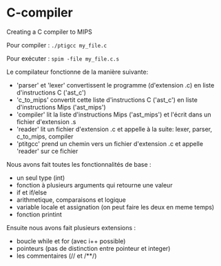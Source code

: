 # C-compiler

Creating a C compiler to MIPS

Pour compiler :
`./ptigcc my_file.c`

Pour exécuter :
`spim -file my_file.c.s`

Le compilateur fonctionne de la manière suivante:
- 'parser' et 'lexer' convertissent le programme (d'extension .c) en liste d'instructions C ('ast_c')
- 'c_to_mips' convertit cette liste d'instructions C ('ast_c') en liste d'instructions Mips ('ast_mips')
- 'compiler' lit la liste d'instructions Mips ('ast_mips') et l'écrit dans un fichier d'extension .s
- 'reader' lit un fichier d'extension .c et appelle à la suite: lexer, parser, c_to_mips, compiler
- 'ptitgcc' prend un chemin vers un fichier d'extension .c et appelle 'reader' sur ce fichier
  
Nous avons fait toutes les fonctionnalités de base :
- un seul type (int)
- fonction à plusieurs arguments qui retourne une valeur
- if et if/else
- arithmetique, comparaisons et logique
- variable locale et assignation (on peut faire les deux en meme temps)
- fonction printint

Ensuite nous avons fait plusieurs extensions :
- boucle while et for (avec i++ possible)
- pointeurs (pas de distinction entre pointeur et integer)
- les commentaires (// et /**/)

